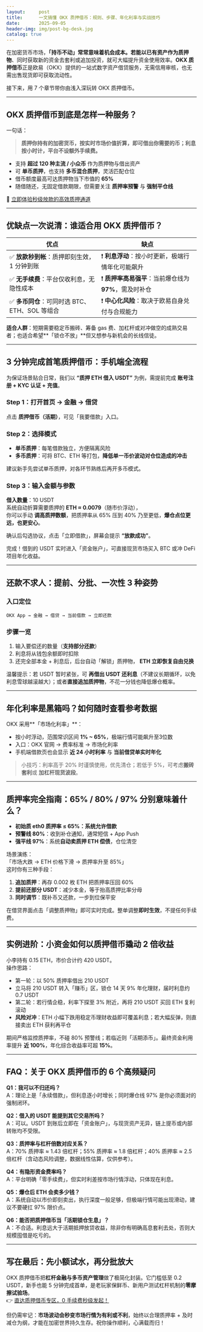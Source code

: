 ```yaml
---
layout:     post
title:      一文搞懂 OKX 质押借币：规则、步骤、年化利率与实战技巧
date:       2025-09-05
header-img: img/post-bg-desk.jpg
catalog: true
---
```


在加密货币市场，**「持币不动」**常常意味着机会成本。若能**以已有资产作为质押物**、同时获取新的资金去套利或追加投资，就可大幅提升资金使用效率。**OKX 质押借币**正是欧易（OKX）提供的一站式数字资产借贷服务，无需信用审核，也无需出售现货即可获取流动性。

接下来，用 7 个章节带你由浅入深玩转 OKX 质押借币。

---

## OKX 质押借币到底是怎样一种服务？

一句话：  
> **质押你持有的加密货币，按实时市场价值折算，即可借出你需要的币；利息按小时计，平台不设额外手续费。**

- 支持 **超过 120 种主流 / 小众币** 作为质押物与借出资产  
- 可 **单币质押**，也支持 **多币混合质押**，灵活匹配仓位  
- 借币额度最高可达质押物当下市值的 **65%**  
- 随借随还，无固定借款期限，但需要关注 **质押率预警** 与 **强制平仓线**

👀 [立即体验秒级放款的高效质押通道](https://okxdog.com/)

---

## 优缺点一次说清：谁适合用 OKX 质押借币？

| 优点 | 缺点 |
| --- | --- |
| ✅ **放款秒到帐**：质押即刻生效，1 分钟到账 | ❗ **利息浮动**：按小时更新，极端行情年化可能飙升 |
| ✅ **无手续费**：平台仅收利息，无隐性成本 | ❗ **质押率高易强平**：当前爆仓线为 **97%**，需及时补仓 |
| ✅ **多币同仓**：可同时选 BTC、ETH、SOL 等组合 | ❗ **中心化风险**：取决于欧易自身兑付与合规能力 |

**适合人群**：短期需要稳定币搬砖、筹备 gas 费、加杠杆或对冲做空的成熟交易者；也适合希望**「锁仓不放」**但又想参与新机会的长线信徒。

---

## 3 分钟完成首笔质押借币：手机端全流程

为保证场景贴合日常，我们以 **“质押 ETH 借入 USDT”** 为例，需提前完成 **账号注册 + KYC 认证 + 充值**。

### Step 1：打开首页 → 金融 → 借贷  
点击 **质押借币（活期）**，可见「我要借款」入口。

### Step 2：选择模式  
- **单币质押**：每笔借款独立，方便隔离风险  
- **多币质押**：可将 BTC、ETH 等打包，**降低单一币价波动对仓位造成的冲击**

建议新手先尝试单币质押，对各环节熟练后再开多币模式。

### Step 3：输入金额与参数  
**借入数量**：10 USDT  
系统自动折算需要质押的 **ETH ≈ 0.0079**（随市价浮动），  
你可以手动 **调高质押数额**，把质押率从 65% 压到 40% 乃至更低，**爆仓点位更远，也更安心**。

确认后勾选协议，点击「立即借款」，屏幕会提示 **“放款成功”**。

完成！借到的 USDT 实时进入「资金账户」，可直接现货市场买入 BTC 或冲 DeFi 项目年化收益。

---

## 还款不求人：提前、分批、一次性 3 种姿势

### 入口定位  
`OKX App → 金融 → 借贷 → 当前借款 → 立即还款`

### 步骤一览  
1. 输入要偿还的数量（**支持部分还款**）  
2. 利息将从钱包余额即时扣除  
3. 还完全部本金 + 利息后，后台自动「解锁」质押物， **ETH 立即恢复自由兑换**

温馨提示：若 USDT 暂时紧张，可 **再借出 USDT 还利息**（不建议长期循环，以免利息雪球越滚越大）；或者**直接追加质押物**，不花一分钱也降低爆仓概率。

---

## 年化利率是黑箱吗？如何随时查看参考数据

OKX 采用**「市场化利率」**：  
- 按小时浮动，范围常识区间 **1% ~ 65%**，极端行情可能飙升至3位数  
- 入口：OKX 官网 → 费率标准 → 市场化利率  
- 手机端借款页也会显示 **近 24 小时利率** 与 **当前借贷单实时年化**

> 小技巧：利率高于 20% 时谨慎使用，优先清仓；若低于 5%，可考虑**搬砖套利**或 **加杠杆现货波段**。

---

## 质押率完全指南：65% / 80% / 97% 分别意味着什么？

- **初始质 eth0 质押率 ≤ 65%：系统允许借款**  
- **预警线 80%**：收到补仓通知，通常短信 + App Push  
- **强平线 97%**：系统**自动卖质押 ETH 偿债**，仓位清空

场景演练：  
「市场大跌 → ETH 价格下滑 → 质押率升至 85%」  
这时你有三种手段：

1. **追加质押**：再存 0.002 枚 ETH 把质押率压回 60%  
2. **提前还部分 USDT**：减少本金，等于抬高质押比率分母  
3. **同时调节**：既补币又还款，一步到位保平安

在借贷界面点击「调整质押物」即可实时完成。整单调整**即时生效**，不提任何手续费。

---

## 实例进阶：小资金如何以质押借币撬动 2 倍收益

小李持有 0.15 ETH，市价合计约 420 USDT。  
操作思路：

- 第一轮：以 50% 质押率借出 210 USDT  
- 立马将 210 USDT 转入「赚币」区，锁仓 14 天 9% 年化理财，届时利息约 0.7 USDT  
- 第二轮：若行情企稳，利率下探至 3% 附近，再将 210 USDT 买回 ETH 复利滚动  
- **风险对冲**：ETH 小幅下跌用稳定币理财收益即可覆盖利息；若大幅反弹，则直接卖出 ETH 获利再平仓

期间严格监控质押率，不碰 80% 预警线；若临近则「活期添币」。最终资金利用率提升 **近 100%**，年化综合收益率可超 **15%**。

---

## FAQ：关于 OKX 质押借币的 6 个高频疑问

**Q1：我可以不归还吗？**  
A：理论上是「永续借款」，但利息逐小时增长；同时爆仓线 97% 是你必须面对的强制闭环。

**Q2：借入的 USDT 能提到其它交易所吗？**  
A：可以。USDT 到账后立即在「资金账户」，与现货资产无异，链上提币或内部转账均不受限。

**Q3：质押率与杠杆倍数对应关系？**  
A：70% 质押率 ≈ 1.43 倍杠杆；55% 质押率 ≈ 1.8 倍杠杆；40% 质押率 ≈ 2.5 倍杠杆（含动态风险调整，数据线性估算，仅供参考）。

**Q4：有隐形资金费率吗？**  
A：平台明确「零手续费」，但实时利差按市场行情浮动，只体现在利息。

**Q5：爆仓后 ETH 会卖多少钱？**  
A：系统自动以市价即刻卖出，执行深度一般足够，但极端行情可能出现滑动，建议不要硬扛 97% 限价点。

**Q6：能否把质押借币当「活期锁仓生息」？**  
A：不合适。利息远大于活期抵押放贷收益，除非你有明确高息套利去处，否则大规模囤借是吃亏的。

---

## 写在最后：先小额试水，再分批放大

OKX 质押借币把**杠杆金融与多币资产管理**做了极简化封装。它门槛低至 0.2 USDT，新手也能 5 分钟完成首单，是老玩家保鲜币、新用户测试杠杆机制的**零摩擦试验场**。  
👉 [直达质押借币专区，0 手续费秒级发起！](https://okxdog.com/)

但仍需牢记：**市场波动会秒变市场行情为有利或不利**，始终以合理质押率 + 及时减仓为纲，才能在加密世界持久生存。祝你操作顺利，心满载而归！